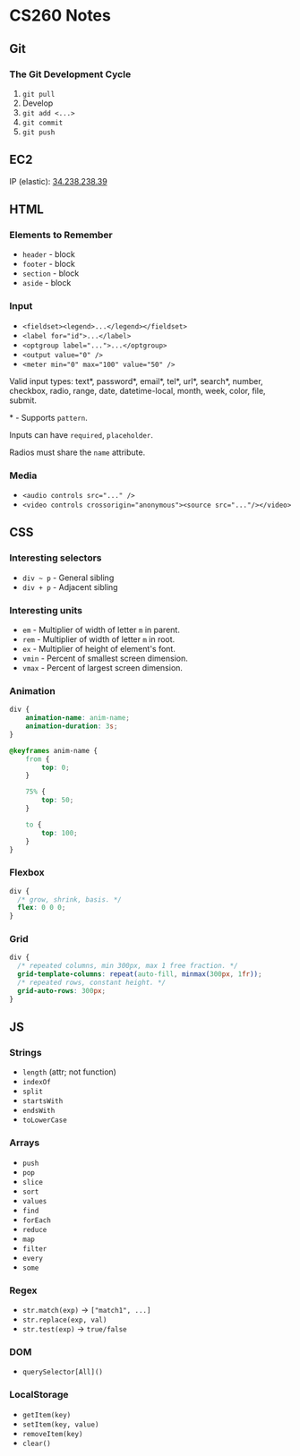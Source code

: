 # CS260 Notes

## Git

### The Git Development Cycle
1. `git pull`
2. Develop
3. `git add <...>`
4. `git commit`
5. `git push`

## EC2

IP (elastic): [34.238.238.39](http://34.238.238.39)

## HTML

### Elements to Remember

* `header` - block
* `footer` - block
* `section` - block
* `aside` - block

### Input

* `<fieldset><legend>...</legend></fieldset>`
* `<label for="id">...</label>`
* `<optgroup label="...">...</optgroup>`
* `<output value="0" />`
* `<meter min="0" max="100" value="50" />`

Valid input types: text\*, password\*, email\*, tel\*, url\*, search\*, number, checkbox, radio, range, date, datetime-local, month, week, color, file, submit.

\* - Supports `pattern`. 

Inputs can have `required`, `placeholder`.

Radios must share the `name` attribute.

### Media
* `<audio controls src="..." />`
* `<video controls crossorigin="anonymous"><source src="..."/></video>`

## CSS

### Interesting selectors
* `div ~ p` - General sibling
* `div + p` - Adjacent sibling

### Interesting units
* `em` - Multiplier of width of letter `m` in parent.
* `rem` - Multiplier of width of letter `m` in root.
* `ex` - Multiplier of height of element's font.
* `vmin` - Percent of smallest screen dimension.
* `vmax` - Percent of largest screen dimension.

### Animation
```css
div {
    animation-name: anim-name;
    animation-duration: 3s;
}

@keyframes anim-name {
    from {
        top: 0;
    }

    75% {
        top: 50;
    }

    to {
        top: 100;
    }
}
```

### Flexbox
```css
div {
  /* grow, shrink, basis. */
  flex: 0 0 0;
}
```

### Grid
```css
div {
  /* repeated columns, min 300px, max 1 free fraction. */
  grid-template-columns: repeat(auto-fill, minmax(300px, 1fr));
  /* repeated rows, constant height. */
  grid-auto-rows: 300px;
}
```

## JS

### Strings
* `length` (attr; not function)
* `indexOf`
* `split`
* `startsWith`
* `endsWith`
* `toLowerCase`

### Arrays
* `push`
* `pop`
* `slice`
* `sort`
* `values`
* `find`
* `forEach`
* `reduce`
* `map`
* `filter`
* `every`
* `some`

### Regex
* `str.match(exp)` -> `["match1", ...]`
* `str.replace(exp, val)`
* `str.test(exp)` -> `true/false`

### DOM
* `querySelector[All]()`

### LocalStorage
* `getItem(key)`
* `setItem(key, value)`
* `removeItem(key)`
* `clear()`